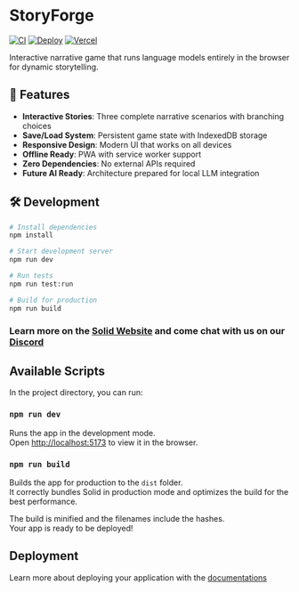 # StoryForge

[![CI](https://github.com/SheVyY/storyforge/actions/workflows/ci.yml/badge.svg)](https://github.com/SheVyY/storyforge/actions/workflows/ci.yml)
[![Deploy](https://github.com/SheVyY/storyforge/actions/workflows/deploy.yml/badge.svg)](https://github.com/SheVyY/storyforge/actions/workflows/deploy.yml)
[![Vercel](https://img.shields.io/badge/vercel-deployed-success)](https://storyforge.vercel.app)

Interactive narrative game that runs language models entirely in the browser for dynamic storytelling.

## 🚀 Features

- **Interactive Stories**: Three complete narrative scenarios with branching choices
- **Save/Load System**: Persistent game state with IndexedDB storage  
- **Responsive Design**: Modern UI that works on all devices
- **Offline Ready**: PWA with service worker support
- **Zero Dependencies**: No external APIs required
- **Future AI Ready**: Architecture prepared for local LLM integration

## 🛠️ Development

```bash
# Install dependencies
npm install

# Start development server
npm run dev

# Run tests
npm run test:run

# Build for production
npm run build
```

### Learn more on the [Solid Website](https://solidjs.com) and come chat with us on our [Discord](https://discord.com/invite/solidjs)

## Available Scripts

In the project directory, you can run:

### `npm run dev`

Runs the app in the development mode.<br>
Open [http://localhost:5173](http://localhost:5173) to view it in the browser.

### `npm run build`

Builds the app for production to the `dist` folder.<br>
It correctly bundles Solid in production mode and optimizes the build for the best performance.

The build is minified and the filenames include the hashes.<br>
Your app is ready to be deployed!

## Deployment

Learn more about deploying your application with the [documentations](https://vite.dev/guide/static-deploy.html)
